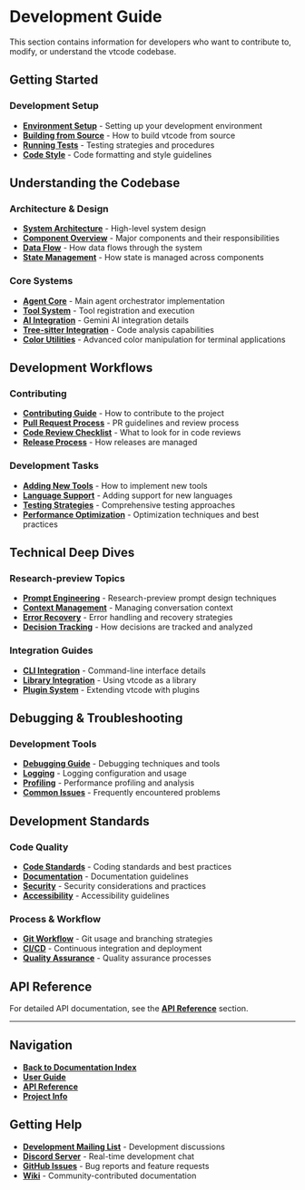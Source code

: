 # **Development Guide**

This section contains information for developers who want to contribute to, modify, or understand the vtcode codebase.

## **Getting Started**

### Development Setup

- **[Environment Setup](./setup.md)** - Setting up your development environment
- **[Building from Source](./building.md)** - How to build vtcode from source
- **[Running Tests](./testing.md)** - Testing strategies and procedures
- **[Code Style](./code-style.md)** - Code formatting and style guidelines

## **Understanding the Codebase**

### Architecture & Design

- **[System Architecture](./architecture.md)** - High-level system design
- **[Component Overview](./components.md)** - Major components and their responsibilities
- **[Data Flow](./data-flow.md)** - How data flows through the system
- **[State Management](./state-management.md)** - How state is managed across components

### Core Systems

- **[Agent Core](./agent-core.md)** - Main agent orchestrator implementation
- **[Tool System](./tool-system.md)** - Tool registration and execution
- **[AI Integration](./ai-integration.md)** - Gemini AI integration details
- **[Tree-sitter Integration](./tree-sitter-integration.md)** - Code analysis capabilities
- **[Color Utilities](../api/color-utilities.md)** - Advanced color manipulation for terminal applications

## **Development Workflows**

### Contributing

- **[Contributing Guide](./contributing.md)** - How to contribute to the project
- **[Pull Request Process](./pull-requests.md)** - PR guidelines and review process
- **[Code Review Checklist](./code-review.md)** - What to look for in code reviews
- **[Release Process](./releases.md)** - How releases are managed

### Development Tasks

- **[Adding New Tools](./adding-tools.md)** - How to implement new tools
- **[Language Support](./language-support.md)** - Adding support for new languages
- **[Testing Strategies](./testing-strategies.md)** - Comprehensive testing approaches
- **[Performance Optimization](./performance.md)** - Optimization techniques and best practices

## **Technical Deep Dives**

### Research-preview Topics

- **[Prompt Engineering](./prompt-engineering.md)** - Research-preview prompt design techniques
- **[Context Management](./context-management.md)** - Managing conversation context
- **[Error Recovery](./error-recovery.md)** - Error handling and recovery strategies
- **[Decision Tracking](./decision-tracking.md)** - How decisions are tracked and analyzed

### Integration Guides

- **[CLI Integration](./cli-integration.md)** - Command-line interface details
- **[Library Integration](./library-integration.md)** - Using vtcode as a library
- **[Plugin System](./plugin-system.md)** - Extending vtcode with plugins

## **Debugging & Troubleshooting**

### Development Tools

- **[Debugging Guide](./debugging.md)** - Debugging techniques and tools
- **[Logging](./logging.md)** - Logging configuration and usage
- **[Profiling](./profiling.md)** - Performance profiling and analysis
- **[Common Issues](./common-issues.md)** - Frequently encountered problems

## **Development Standards**

### Code Quality

- **[Code Standards](./standards.md)** - Coding standards and best practices
- **[Documentation](./documentation.md)** - Documentation guidelines
- **[Security](./security.md)** - Security considerations and practices
- **[Accessibility](./accessibility.md)** - Accessibility guidelines

### Process & Workflow

- **[Git Workflow](./git-workflow.md)** - Git usage and branching strategies
- **[CI/CD](./ci-cd.md)** - Continuous integration and deployment
- **[Quality Assurance](./qa.md)** - Quality assurance processes

## **API Reference**

For detailed API documentation, see the **[API Reference](../api/)** section.

---

## **Navigation**

- **[Back to Documentation Index](./../README.md)**
- **[User Guide](../user-guide/)**
- **[API Reference](../api/)**
- **[Project Info](../project/)**

## **Getting Help**

- **[Development Mailing List](mailto:dev@vtcode-project.org)** - Development discussions
- **[Discord Server](https://discord.gg/vtcode)** - Real-time development chat
- **[GitHub Issues](https://github.com/username/vtcode/issues)** - Bug reports and feature requests
- **[Wiki](https://github.com/username/vtcode/wiki)** - Community-contributed documentation
